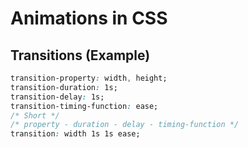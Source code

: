 # Animations in CSS
## Transitions (Example)
```css
transition-property: width, height;
transition-duration: 1s;
transition-delay: 1s;
transition-timing-function: ease;
/* Short */
/* property - duration - delay - timing-function */
transition: width 1s 1s ease;
```
